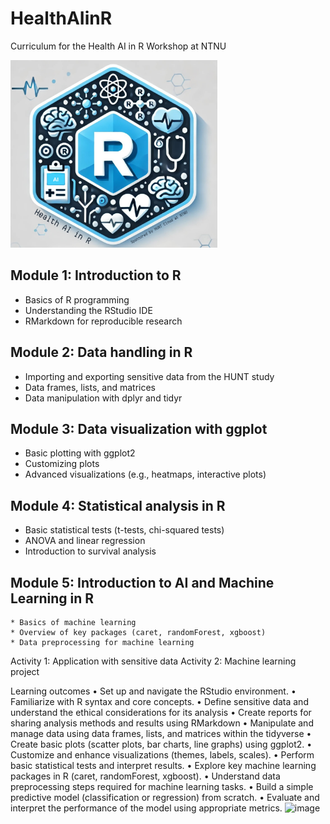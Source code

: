 # HealthAIinR
Curriculum for the Health AI in R Workshop at NTNU 

<img src="healthAI_course_logo_v2.jpg" alt="Course logo" height="300">

## Module 1: Introduction to R 
* Basics of R programming
* Understanding the RStudio IDE
* RMarkdown for reproducible research

## Module 2: Data handling in R
* Importing and exporting sensitive data from the HUNT study
* Data frames, lists, and matrices
* Data manipulation with dplyr and tidyr

## Module 3: Data visualization with ggplot 
* Basic plotting with ggplot2
* Customizing plots
* Advanced visualizations (e.g., heatmaps, interactive plots)

## Module 4: Statistical analysis in R 
* Basic statistical tests (t-tests, chi-squared tests)
* ANOVA and linear regression
* Introduction to survival analysis

## Module 5: Introduction to AI and Machine Learning in R
	* Basics of machine learning
	* Overview of key packages (caret, randomForest, xgboost)
	* Data preprocessing for machine learning

Activity 1: Application with sensitive data
Activity 2: Machine learning project


Learning outcomes 
•	Set up and navigate the RStudio environment.
•	Familiarize with R syntax and core concepts.
•	Define sensitive data and understand the ethical considerations for its analysis
•	Create reports for sharing analysis methods and results using RMarkdown
•	Manipulate and manage data using data frames, lists, and matrices within the tidyverse
•	Create basic plots (scatter plots, bar charts, line graphs) using ggplot2.
•	Customize and enhance visualizations (themes, labels, scales).
•	Perform basic statistical tests and interpret results.
•	Explore key machine learning packages in R (caret, randomForest, xgboost).
•	Understand data preprocessing steps required for machine learning tasks.
•	Build a simple predictive model (classification or regression) from scratch.
•	Evaluate and interpret the performance of the model using appropriate metrics.
![image](https://github.com/user-attachments/assets/e782da10-c9f7-40db-aadd-bb15a2520540)
